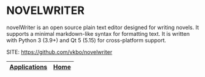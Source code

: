 # NOVELWRITER

 novelWriter is an open source plain text editor designed for writing novels. It supports a minimal markdown-like syntax for formatting text. It is written with Python 3 (3.9+) and Qt 5 (5.15) for cross-platform support.

 SITE: https://github.com/vkbo/novelwriter

 | [Applications](https://portable-linux-apps.github.io/apps.html) | [Home](https://portable-linux-apps.github.io)
 | --- | --- |

